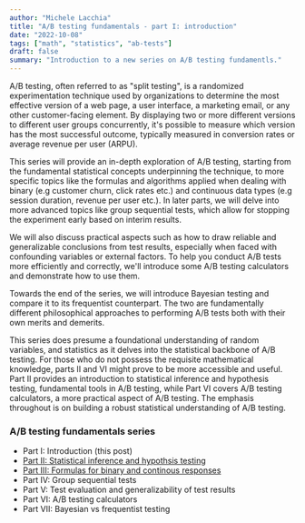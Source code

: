 ```yaml
---
author: "Michele Lacchia"
title: "A/B testing fundamentals - part I: introduction"
date: "2022-10-08"
tags: ["math", "statistics", "ab-tests"]
draft: false
summary: "Introduction to a new series on A/B testing fundamentls."
---
```


A/B testing, often referred to as "split testing", is a randomized
experimentation technique used by organizations to determine the most effective
version of a web page, a user interface, a marketing email, or any other
customer-facing element. By displaying two or more different versions to
different user groups concurrently, it's possible to measure which version has
the most successful outcome, typically measured in conversion rates or average
revenue per user (ARPU).

This series will provide an in-depth exploration of A/B testing, starting from
the fundamental statistical concepts underpinning the technique, to more
specific topics like the formulas and algorithms applied when dealing with
binary (e.g customer churn, click rates etc.) and continuous data types (e.g
session duration, revenue per user etc.). In later parts, we will delve into
more advanced topics like group sequential tests, which allow for stopping the
experiment early based on interim results.

We will also discuss practical aspects such as how to draw reliable and
generalizable conclusions from test results, especially when faced with
confounding variables or external factors. To help you conduct A/B tests more
efficiently and correctly, we'll introduce some A/B testing calculators and
demonstrate how to use them.

Towards the end of the series, we will introduce Bayesian testing and compare
it to its frequentist counterpart. The two are fundamentally different
philosophical approaches to performing A/B tests both with their own merits and
demerits.

This series does presume a foundational understanding of random variables, and
statistics as it delves into the statistical backbone of A/B testing. For those
who do not possess the requisite mathematical knowledge, parts II and VI might
prove to be more accessible and useful. Part II provides an introduction to
statistical inference and hypothesis testing, fundamental tools in A/B testing,
while Part VI covers A/B testing calculators, a more practical aspect of A/B
testing. The emphasis throughout is on building a robust statistical
understanding of A/B testing.

### A/B testing fundamentals series
* Part I: Introduction (this post)
* [Part II: Statistical inference and hypothsis testing](/post/ab-testing-inference/)
* [Part III: Formulas for binary and continous responses](/post/ab-testing-formulas/)
* Part IV: Group sequential tests
* Part V: Test evaluation and generalizability of test results
* Part VI: A/B testing calculators
* Part VII: Bayesian vs frequentist testing
